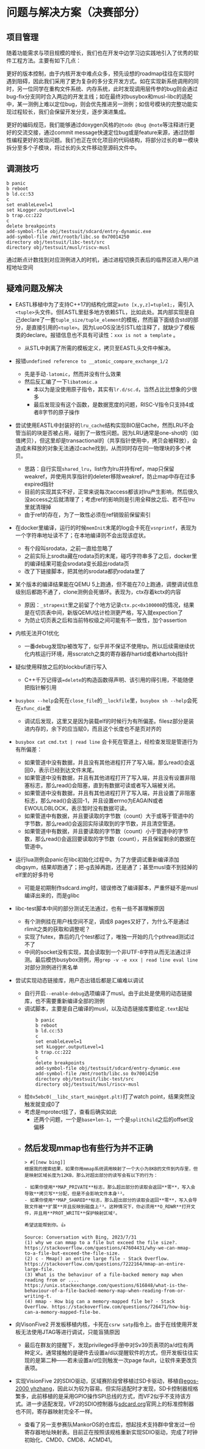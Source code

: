 # 问题与解决方案（决赛部分）

## 项目管理

随着功能需求与项目规模的增长，我们也在开发中边学习边实践地引入了优秀的软件工程方法。主要有如下几点：  

更好的版本控制，由于内核开发中难点众多，预先设想的roadmap往往在实现时遇到阻碍，因此我们采用了更为复杂的多分支开发方式。如在实现新系统调用的同时，另一位同学在重构文件系统、内存系统，此时发现调用层传参的bug则会通过bug-fix分支同时合入两边的开发主线；如在最终对busybox和musl-libc的适配中，某一测例上难以定位bug，则会优先推进另一测例；如信号模块的完整功能实现过程较长，我们会保留开发分支，逐步演进集成。  

更好的编码规范，我们能够通过doxygen风格的`@todo @bug @note`等注释进行更好的交流交接，通过commit message快速定位bug或是feature来源，通过防御性编程更好的发现问题。我们也正在优化项目的代码结构，将部分过长的单一模块拆分至多个子模块，将过长的头文件移动至源码文件中。 

## 调测技巧

```
b panic
b reboot
b ld.cc:53
c
set enableLevel=1
set kLogger.outputLevel=1
b trap.cc:222
c 
delete breakpoints
add-symbol-file obj/testsuit/sdcard/entry-dynamic.exe
add-symbol-file /mnt/rootb/libc.so 0x70014250
directory obj/testsuit/libc-test/src
directory obj/testsuit/musl/riscv-musl
```
通过断点计数找到对应测例进入的时机，通过进程切换页表后的临界区进入用户进程地址空间

## 疑难问题及解决

- EASTL移植中为了支持C++17的结构化绑定`auto [x,y,z]=tuple1;`，需引入`<tuple>`头文件。但EASTL里挺多地方依赖STL，比如此处。其内部实现是自己declare了一套`tuple_size/tuple_element`的模板，然而最下面结合std的部分，是直接引用的`<tuple>`。因为LuoOS没法引STL给注释了，就缺少了模板类的declare。报错信息也不具有可读性：`xxx is not a template`  。
    - 从STL中剥离了所需的模板定义，拷贝至EASTL头文件中解决。

- 报错`undefined reference to __atomic_compare_exchange_1/2`
	- 先是手动`-latomic`，然而并没有什么效果
	- 然后反汇编了一下`libatomic.a`  
		- 本以为是没使用原子指令，其实有`lr.d/sc.d`，当然占比比想象的少很多  
		- 最后发现没有这个函数，是数据宽度的问题，RISC-V指令只支持4或者8字节的原子操作

- 尝试使用EASTL中封装好的`lru_cache`结构实现BIO层Cache，然而LRU不会管当前的块是否被占用，碰到了一致性问题。因为LRU通常是one-shot的（如值拷贝），但这里却是transactional的（共享指针使用中，拷贝会被释放），会造成未释放的对象无法通过cache找到，从而同时存在同一物理块的多个拷贝。
    - 思路：自行实现`shared_lru`，list作为lru并持有ref，map只保留weakref，并使用共享指针的deleter移除weakref，防止map中存在过多expired指针
    - 目前的实现其实不好，正常来说每次access都该对lru产生影响，然后很久没access之后就清理了；考虑ref的影响则是引用全释放之后、若不在lru里就清理掉  
    - 由于ref的存在，为了一致性必须在ref销毁前保留索引

- 在docker里编译，运行的时候`memInit`末尾的log会卡死在`vsnprintf`，表现为一个字符串地址读不了；在本地编译则不会出现该症状。
	- 有个段叫srodata，之前一直给忽略了  
	- 之前实际上srodta藏在rodata页的末尾，碰巧字符串多了之后，docker里的编译结果可能会srodata变长超出rodata页  
	- 改了下链接脚本，把其他的srodata都扔rodata里了

- 某个版本的编译结果能在QEMU 5上跑通，但不能在7.0上跑通，调整调试信息级别后都跑不通了，clone测例会死循环。表现为，ctx存着kctx的内容
    - 原因：`_strapexit`里之前留了个地方记录`ctx.pc<0x100000`的情况，结果是在切页表中间，新版QEMU估计检测更严格，写入就expection了  
    - 为防止切页表之后和当前特权级之间可能有不一致性，加个assertion 

- 内核无法开O1优化
	- 一番debug发现tp被改写了，似乎并不保证不使用tp。所以后续需继续优化内核运行环境，用sscratch之类的寄存器存hartid或者khartobj指针

- 疑似使用释放之后的blockbuf进行写入
	- C++千万记得该`=delete`的构造函数得声明、该引用的得引用，不能随便把指针解引用 

- `busybox --help`会死在`close_file`的`__lockfile`里，`busybox sh --help`会死在`xfunc_die`里
	- 调试后发现，这里又是因为装载elf的时候行为有所偏差。filesz部分是装进内存的，余下的应当赋0，而且这个长度也不是页对齐的

- `busybox cat cmd.txt | read line` 会卡死在管道上，经检查发现是管道行为有所偏差：
	- 如果管道中没有数据，并且没有其他进程打开了写入端，那么read()会返回0，表示已经到达文件末尾。  
	- 如果管道中没有数据，并且有其他进程打开了写入端，并且没有设置非阻塞标志，那么read()会阻塞，直到有数据可读或者写入端被关闭。  
	- 如果管道中没有数据，并且有其他进程打开了写入端，并且设置了非阻塞标志，那么read()会返回-1，并且设置errno为EAGAIN或者EWOULDBLOCK，表示暂时没有数据可读。  
	- 如果管道中有数据，并且要读取的字节数（count）大于或等于管道中的字节数，那么read()会返回实际读取到的字节数，并且清空管道。  
	- 如果管道中有数据，并且要读取的字节数（count）小于管道中的字节数，那么read()会返回要读取的字节数（count），并且保留剩余的数据在管道中。  

- 运行lua测例会panic在libc初始化过程中。为了方便调试重新编译添加dbgsym，结果却跑通了；把-g去掉再跑，还是通了；甚至musl查不到挂掉的elf里的好多符号
    - 可能是初期制作sdcard.img时，错误修改了编译脚本，严重怀疑不是musl编译出来的，而是glibc
- libc-test脚本中间的部分测试无法通过，也有一些不甚理解原因
	- 有个测例挂在用户栈空间不足，调成8 pages又好了，为什么不是通过rlimit之类的获取和调整呢？
	- 实现了futex，靠后的几个test都过了，唯独一开始的几个pthread测试过不了
    - 中间的socket没有实现，其会读取到一个非UTF-8字符从而无法通过评测。最后模仿busybox测例，用`grep -v -e xxx | read line eval line`对部分测例进行黑名单

- 尝试实现动态链接库，用户态出错后都是汇编难以调试
    - 自行开启`--enable-debug`选项编译了musl。由于此处是使用的动态链接库，也不需要重新编译全部的测例
	- 调试脚本，主要是自己编译的musl，以及动态链接库要给定`.text`起址  
	  ```
	  	  b panic
	  	  b reboot
	  	  b ld.cc:53
	  	  c
	  	  set enableLevel=1
	  	  set kLogger.outputLevel=1
	  	  b trap.cc:222
	  	  c 
	  	  delete breakpoints
	  	  add-symbol-file obj/testsuit/sdcard/entry-dynamic.exe
	  	  add-symbol-file /mnt/rootb/libc.so 0x70014250
	  	  directory obj/testsuit/libc-test/src
	  	  directory obj/testsuit/musl/riscv-musl
	  ```
	- 给`0x5ebc0(__libc_start_main@got.plt)`打了watch point，结果突然没触发就变成0了  
	- 考虑是mprotect挂了，查看后确实如此
		- 还两个问题，一个是`base+len-1`，一个是`splitChild`之后的offset没偏移  
	- 然后发现mmap也有些行为并不正确  
		-  
		  > #[[new bing]]  
		  根据我的搜索结果，如果你用mmap系统调用映射了一个大小为8KB的文件到内存里，但是映射区域长度为12KB，那么对超出部分的读写会有以下的行为：  
		    
		  - 如果你使用**MAP_PRIVATE**标志，那么超出部分的读取会返回**零**，写入会导致**拷贝写**分配，但是不会影响文件本身¹²。  
		  - 如果你使用**MAP_SHARED**标志，那么超出部分的读取会返回**零**，写入会导致文件被**扩展**并且反映到磁盘上²³。这种情况下，你必须用**O_RDWR**打开文件，并且用**PROT_WRITE**保护映射区域²。  
		    
		  希望这能帮到你。👍  
		    
		  Source: Conversation with Bing, 2023/7/31  
		  (1) why we can mmap to a file but exceed the file size?. https://stackoverflow.com/questions/47604431/why-we-can-mmap-to-a-file-but-exceed-the-file-size.  
		  (2) c - Mmap() an entire large file - Stack Overflow. https://stackoverflow.com/questions/7222164/mmap-an-entire-large-file.  
		  (3) What is the behaviour of a file-backed memory map when reading from or .... https://unix.stackexchange.com/questions/616848/what-is-the-behaviour-of-a-file-backed-memory-map-when-reading-from-or-writing-t.  
		  (4) mmap - How big can a memory-mapped file be? - Stack Overflow. https://stackoverflow.com/questions/726471/how-big-can-a-memory-mapped-file-be.  
- 向VisonFive2 开发板移植内核，卡死在`csrw satp`指令上。由于在线使用开发板无法使用JTAG等进行调试，只能盲猜原因
    - 最后在群友的提醒下，发现privileged手册中对Sv39页表项的a/d位有两种定义。通常接触的是硬件去设置a/d以提醒软件的方式，但开发板往往实现的是第二种——若未设置a/d位则触发一次page fault，让软件来更改页表项。
- 实现VisionFive 2的SDIO驱动，区域赛阶段曾移植过SD卡驱动，移植自[egos-2000 yhzhang](https://github.com/yhzhang0128/egos-2000/)，因此以为较为容易。但实际适配时才发现，SD卡控制器规格繁多，此前移植的是采用GPIO操作SPI总线的方式，而VF2似乎不支持该方式。进一步适配发现，VF2的SDIO控制器与[sdcard.org](sdcard.org)官网上的标准控制器也不同，寄存器映射完全不一样。
    - 查看了另一支参赛队MankorOS的仓库后，想起技术支持群中曾发过一份寄存器地址映射表。目前正在按照该规格重新实现SDIO驱动，完成了时钟初始化、CMD0、CMD8、ACMD41。